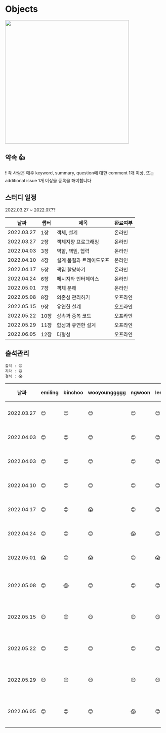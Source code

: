 # Objects

<img src="http://image.yes24.com/goods/74219491/XL" width="400"/>

## 약속 👍
❗ 각 사람은 매주 keyword, summary, question에 대한 comment 1개 이상, 또는 additional issue 1개 이상을 등록을 해야합니다

## 스터디 일정
2022.03.27 ~ 2022.07.??

|날짜|챕터|제목|완료여부|
|------|---|---|---|
|2022.03.27|1장|객체, 설계|온라인|
|2022.03.27|2장|객체지향 프로그래밍|온라인|
|2022.04.03|3장|역할, 책임, 협력|온라인|
|2022.04.10|4장|설계 품질과 트레이드오프|온라인|
|2022.04.17|5장|책임 할당하기|온라인|
|2022.04.24|6장|메시지와 인터페이스|온라인|
|2022.05.01|7장|객체 분해|온라인|
|2022.05.08|8장|의존성 관리하기|오프라인|
|2022.05.15|9장|유연한 설계|오프라인|
|2022.05.22|10장|상속과 중복 코드|오프라인|
|2022.05.29|11장|합성과 유연한 설계|오프라인|
|2022.06.05|12장|다형성|오프라인|


## 출석관리

```
출석 : 😊
지각 : 😅
결석 : 😱
```

|날짜|emiling|binchoo|wooyounggggg|ngwoon|leejaeseung|jasonyoo1995|비고|
|------|---|---|---|---|---|---|---|
|2022.03.27|😊|😊|😊|😊|😊|-|온라인|
|2022.04.03|😊|😊|😊|😊|😊|-|온라인|
|2022.04.03|😊|😊|😊|😊|😊|-|온라인|
|2022.04.10|😊|😊|😊|😊|😊|-|온라인|
|2022.04.17|😊|😊|😱|😊|😊|-|온라인|
|2022.04.24|😊|😊|😊|😱|😊|-|온라인|
|2022.05.01|😱|😊|😱|😊|😱|😊|온라인|
|2022.05.08|😊|😱|😊|😊|😊|😊|오프라인|
|2022.05.15|😊|😊|😊|😊|😊|😊|오프라인|
|2022.05.22|😊|😊|😊|😊|😊|😅|오프라인|
|2022.05.29|😊|😊|😊|😊|😊|😊|오프라인|
|2022.06.05|😊|😊|😊|😱|😊|😊|오프라인|
